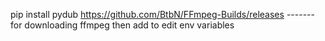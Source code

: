 pip install pydub
https://github.com/BtbN/FFmpeg-Builds/releases ------- for downloading ffmpeg then add to edit env variables
 